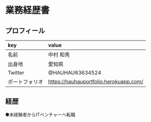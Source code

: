 # 業務経歴書

## プロフィール
| key | value |
|:----|:----|
| 名前 | 中村 和秀 |
| 出身地 | 愛知県 |
| Twitter | @HAUHAU63634524 |
| ポートフォリオ | https://hauhauportfolio.herokuapp.com/ |

## 経歴
●未経験者からITベンチャーへ転職

##
